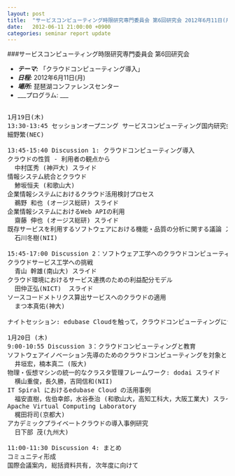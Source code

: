 ```yaml
---
layout: post
title:  "サービスコンピューティング時限研究専門委員会 第6回研究会 2012年6月11日(月)"
date:   2012-06-11 21:00:00 +0900
categories: seminar report update
---
```


###サービスコンピューティング時限研究専門委員会 第6回研究会
- ___テーマ:___ 「クラウドコンピューティング導入」
- ___日程:___ 2012年6月11日(月)
- ___場所:___ 琵琶湖コンファレンスセンター
- ___プログラム: ___

<pre>

1月19日(木) 
13:30-13:45 セッションオープニング サービスコンピューティング国内研究会常設にむけて
細野繁(NEC)

13:45-15:40 Discussion 1: クラウドコンピューティング導入
クラウドの性質 - 利用者の観点から
  中村匡秀 (神戸大) スライド
情報システム統合とクラウド
  鯵坂恒夫 (和歌山大)
企業情報システムにおけるクラウド活用検討プロセス
  鵜野 和也 (オージス総研) スライド
企業情報システムにおけるWeb APIの利用
  齋藤 伸也 (オージス総研) スライド
既存サービスを利用するソフトウェアにおける機能・品質の分析に関する議論 スライド
  石川冬樹(NII)

15:45-17:00 Discussion 2：ソフトウェア工学へのクラウドコンピューティング適用
クラウドサービス工学への挑戦
  青山 幹雄(南山大) スライド
クラウド環境におけるサービス連携のための利益配分モデル
  田仲正弘(NICT)  スライド
ソースコードメトリクス算出サービスへのクラウドの適用
  まつ本真佑(神大)

ナイトセッション: edubase Cloudを触って，クラウドコンピューティングについて大いに語ろう！

1月20日 (木) 
9:00-10:55 Discussion 3：クラウドコンピューティングと教育
ソフトウェアイノベーション先導のためのクラウドコンピューティングを対象とした教育プログラムの検討
  井垣宏，楠本真二 (阪大)
物理・仮想マシンの統一的なクラスタ管理フレームワーク: dodai スライド
  横山重俊，長久勝，吉岡信和(NII)
IT Spiral におけるedubase Cloud の活用事例
  福安直樹，佐伯幸郎，水谷泰治 (和歌山大，高知工科大，大阪工業大) スライド
Apache Virtual Computing Laboratory
  梶田将司(京都大)
アカデミックプライベートクラウドの導入事例研究
  日下部 茂(九州大)

11:00-11:30 Discussion 4: まとめ
コミュニティ形成
国際会議案内, 総括資料共有, 次年度に向けて
</pre>

